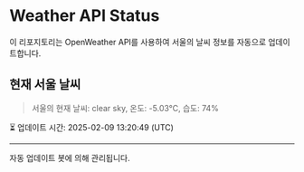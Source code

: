 
# Weather API Status

이 리포지토리는 OpenWeather API를 사용하여 서울의 날씨 정보를 자동으로 업데이트합니다.

## 현재 서울 날씨
> 서울의 현재 날씨: clear sky, 온도: -5.03°C, 습도: 74%

⏳ 업데이트 시간: 2025-02-09 13:20:49 (UTC)

---
자동 업데이트 봇에 의해 관리됩니다.

